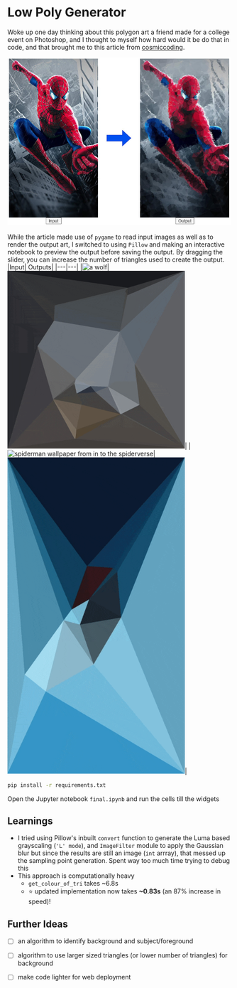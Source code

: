 # Low Poly Generator

Woke up one day thinking about this polygon art a friend made for a college event on Photoshop, and I thought to myself how hard would it be do that in code, and that brought me to this article from [cosmiccoding][1].

![Low poly output of spiderman](sample.jpg)

While the article made use of `pygame` to read input images as well as to render the output art, I switched to using `Pillow` and making an interactive notebook to preview the output before saving the output. By dragging the slider, you can increase the number of triangles used to create the output.
|Input| Outputs|
|---|---|
|<img src=https://image.geo.de/30491856/t/tp/v3/w1440/r1/-/wolf---s-690889336.jpg width=400 alt="a wolf"/>|<img src=wolf.gif width=400 alt="animation of wolf in poly art style"/>|
|<img src=https://i.pinimg.com/originals/3b/cf/82/3bcf82b5ffd40f91a9ce4821367aeb2b.jpg alt="spiderman wallpaper from in to the spiderverse" width=400/>|<img src=spidey.gif alt="animation of spiderman in low poly art" width=400/>|

```bash
pip install -r requirements.txt
```
Open the Jupyter notebook `final.ipynb` and run the cells till the widgets
## Learnings
- I tried using Pillow's inbuilt `convert` function to generate the Luma based grayscaling (`'L' mode`), and `ImageFilter` module to apply the Gaussian blur but since the results are still an image (`int` arrray), that messed up the sampling point generation. Spent way too much time trying to debug this
- This approach is computationally heavy
  - `get_colour_of_tri` takes ~6.8s
  - :star:  updated implementation now takes **~0.83s** (an 87% increase in speed)!


## Further Ideas
- [ ] an algorithm to identify background and subject/foreground
- [ ] algorithm to use larger sized triangles (or lower number of triangles) for background
- [ ] make code lighter for web deployment






[1]: https://cosmiccoding.com.au/tutorials/lowpoly
